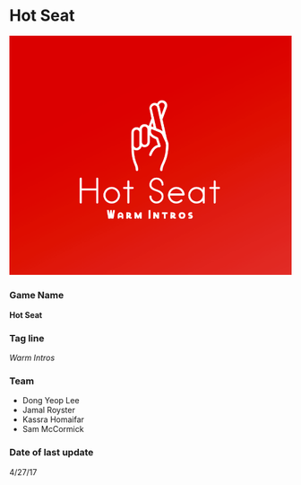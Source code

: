 # Hot Seat
![](../img/hotseatlogo.png)
### Game Name
**Hot Seat**

### Tag line
*Warm Intros*

### Team
- Dong Yeop Lee
- Jamal Royster
- Kassra Homaifar
- Sam McCormick

### Date of last update
4/27/17
